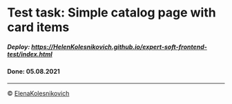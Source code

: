 # Test task: Simple catalog page with card items

##### Deploy: https://HelenKolesnikovich.github.io/expert-soft-frontend-test/index.html
#### Done: 05.08.2021


---

© [ElenaKolesnikovich](https://github.com/HelenKolesnikovich)
